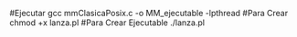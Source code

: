 #Ejecutar
gcc mmClasicaPosix.c -o MM_ejecutable -lpthread
#Para Crear
chmod +x lanza.pl
#Para Crear Ejecutable
./lanza.pl
